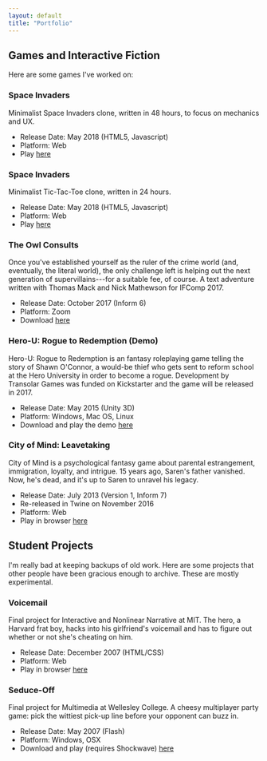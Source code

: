 ```yaml
---
layout: default
title: "Portfolio"
---
```


## Games and Interactive Fiction

Here are some games I've worked on:

### Space Invaders

Minimalist Space Invaders clone, written in 48 hours, to focus on mechanics and UX.

* Release Date: May 2018 (HTML5, Javascript)
* Platform: Web
* Play [here](http://cidneyhamilton.com/space-invaders)

### Space Invaders

Minimalist Tic-Tac-Toe clone, written in 24 hours.

* Release Date: May 2018 (HTML5, Javascript)
* Platform: Web
* Play [here](http://cidneyhamilton.com/tic-tac-toe)

### The Owl Consults

Once you've established yourself as the ruler of the crime world (and, eventually, the literal world), the only challenge left is helping out the next generation of supervillains---for a suitable fee, of course. A text adventure written with Thomas Mack and Nick Mathewson for IFComp 2017.

* Release Date: October 2017 (Inform 6)
* Platform: Zoom
* Download [here](http://ifdb.tads.org/viewgame?id=32u49mceyst7p8ey)

### Hero-U: Rogue to Redemption (Demo)

Hero-U: Rogue to Redemption is an fantasy roleplaying game telling the story of Shawn O'Connor, a would-be thief who gets sent to reform school at the Hero University in order to become a rogue. Development by Transolar Games was funded on Kickstarter and the game will be released in 2017.

* Release Date: May 2015 (Unity 3D)
* Platform: Windows, Mac OS, Linux
* Download and play the demo [here](http://hero-u.com/demos-and-videos/)

### City of Mind: Leavetaking

City of Mind is a psychological fantasy game about parental estrangement, immigration, loyalty, and intrigue. 15 years ago, Saren's father vanished. Now, he's dead, and it's up to Saren to unravel his legacy.

* Release Date: July 2013 (Version 1, Inform 7)
* Re-released in Twine on November 2016
* Platform: Web
* Play in browser [here](http://cidneyhamilton.com/Leavetaking.html)

## Student Projects

I'm really bad at keeping backups of old work. Here are some projects that other people have been gracious enough to archive. These are mostly experimental.

### Voicemail

Final project for Interactive and Nonlinear Narrative at MIT. The hero, a Harvard frat boy, hacks into his girlfriend's voicemail and has to figure out whether or not she's cheating on him.

* Release Date: December 2007 (HTML/CSS)
* Platform: Web
* Play in browser [here](http://web.mit.edu/kevinr/www/21w.765/digital-audio/)

### Seduce-Off

Final project for Multimedia at Wellesley College. A cheesy multiplayer party game: pick the wittiest pick-up line before your opponent can buzz in.

* Release Date: May 2007 (Flash)
* Platform: Windows, OSX
* Download and play (requires Shockwave) [here](http://cs.wellesley.edu/~cs215/Projects/Projects2007/seduceof.dir)
